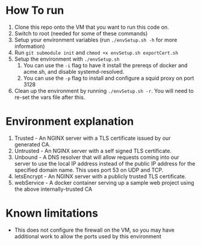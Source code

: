 # How To run

1. Clone this repo onto the VM that you want to run this code on.
2. Switch to root (needed for some of these commands)
3. Setup your environment variables (run `./envSetup.sh -h` for more information)
4. Run `git submodule init` and `chmod +x envSetup.sh exportCert.sh`
5. Setup the environment with `./envSetup.sh` 
   1. You can use the `-i` flag to have it install the prereqs of docker and acme.sh, and disable systemd-resolved.
   2. You can use the `-p` flag to install and configure a squid proxy on port 3128
6. Clean up the environment by running `./envSetup.sh -r`. You will need to re-set the vars file after this. 

# Environment explanation

1. Trusted - An NGINX server with a TLS certificate issued by our generated CA.
2. Untrusted - An NGINX server with a self signed TLS certificate.
3. Unbound - A DNS resolver that will allow requests coming into our server to use the local IP address instead of the public IP address for the specified domain name. This uses port 53 on UDP and TCP.
4. letsEncrypt - An NGINX server with a publicly trusted TLS certificate.
5. webService - A docker container serving up a sample web project using the above internally-trusted CA

# Known limitations

* This does not configure the firewall on the VM, so you may have additional work to allow the ports used by this environment
